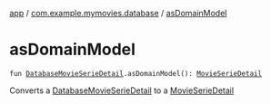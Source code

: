 [app](../index.md) / [com.example.mymovies.database](index.md) / [asDomainModel](./as-domain-model.md)

# asDomainModel

`fun `[`DatabaseMovieSerieDetail`](-database-movie-serie-detail/index.md)`.asDomainModel(): `[`MovieSerieDetail`](../com.example.mymovies.models/-movie-serie-detail/index.md)

Converts a [DatabaseMovieSerieDetail](-database-movie-serie-detail/index.md) to a [MovieSerieDetail](../com.example.mymovies.models/-movie-serie-detail/index.md)


